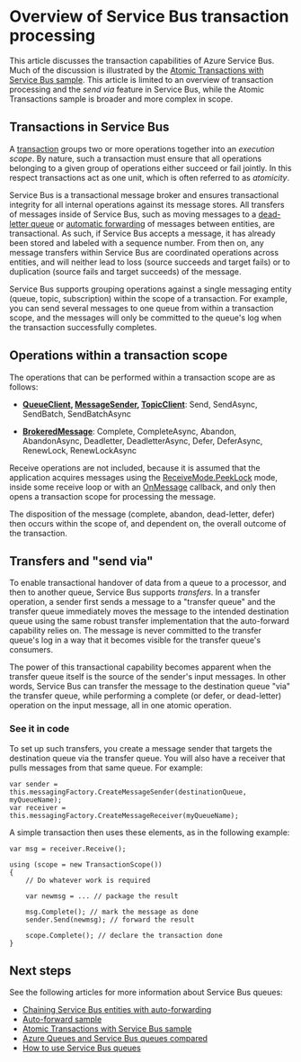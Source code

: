 <properties 
    pageTitle="Service Bus transactions | Azure" 
    description="Overview of Azure Service Bus atomic transactions and send via" 
    services="service-bus" 
    documentationCenter=".net" 
    authors="sethmanheim" 
    manager="timlt" 
    editor=""/>

<tags
    ms.service="service-bus"
    ms.devlang="na"
    ms.topic="article"
    ms.tgt_pltfrm="na"
    ms.workload="na" 
    ms.date="10/04/2016"
    ms.author="clemensv;sethm"/>

# Overview of Service Bus transaction processing

This article discusses the transaction capabilities of Azure Service Bus. Much of the discussion is illustrated by the [Atomic Transactions with Service Bus sample](https://github.com/Azure-Samples/azure-servicebus-messaging-samples/tree/master/AtomicTransactions). This article is limited to an overview of transaction processing and the *send via* feature in Service Bus, while the Atomic Transactions sample is broader and more complex in scope.

## Transactions in Service Bus

A [transaction](https://github.com/Azure-Samples/azure-servicebus-messaging-samples/tree/master/AtomicTransactions#what-are-transactions) groups two or more operations together into an *execution scope*. By nature, such a transaction must ensure that all operations belonging to a given group of operations either succeed or fail jointly. In this respect transactions act as one unit, which is often referred to as *atomicity*. 

Service Bus is a transactional message broker and ensures transactional integrity for all internal operations against its message stores. All transfers of messages inside of Service Bus, such as moving messages to a [dead-letter queue](/documentation/articles/service-bus-dead-letter-queues/) or [automatic forwarding](/documentation/articles/service-bus-auto-forwarding/) of messages between entities, are transactional. As such, if Service Bus accepts a message, it has already been stored and labeled with a sequence number. From then on, any message transfers within Service Bus are coordinated operations across entities, and will neither lead to loss (source succeeds and target fails) or to duplication (source fails and target succeeds) of the message.

Service Bus supports grouping operations against a single messaging entity (queue, topic, subscription) within the scope of a transaction. For example, you can send several messages to one queue from within a transaction scope, and the messages will only be committed to the queue's log when the transaction successfully completes.

## Operations within a transaction scope 

The operations that can be performed within a transaction scope are as follows:

- **[QueueClient](https://msdn.microsoft.com/zh-cn/library/azure/microsoft.servicebus.messaging.queueclient.aspx), [MessageSender](https://msdn.microsoft.com/zh-cn/library/azure/microsoft.servicebus.messaging.messagesender.aspx), [TopicClient](https://msdn.microsoft.com/zh-cn/library/azure/microsoft.servicebus.messaging.topicclient.aspx)**: Send, SendAsync, SendBatch, SendBatchAsync 

- **[BrokeredMessage](https://msdn.microsoft.com/zh-cn/library/azure/microsoft.servicebus.messaging.brokeredmessage.aspx)**: Complete, CompleteAsync, Abandon, AbandonAsync, Deadletter, DeadletterAsync, Defer, DeferAsync, RenewLock, RenewLockAsync 

Receive operations are not included, because it is assumed that the application acquires messages using the [ReceiveMode.PeekLock](https://msdn.microsoft.com/zh-cn/library/azure/microsoft.servicebus.messaging.receivemode.aspx) mode, inside some receive loop or with an [OnMessage](https://msdn.microsoft.com/zh-cn/library/azure/dn369601.aspx) callback, and only then opens a transaction scope for processing the message.

The disposition of the message (complete, abandon, dead-letter, defer) then occurs within the scope of, and dependent on, the overall outcome of the transaction.

## Transfers and "send via"

To enable transactional handover of data from a queue to a processor, and then to another queue, Service Bus supports *transfers*. In a transfer operation, a sender first sends a message to a "transfer queue" and the transfer queue immediately moves the message to the intended destination queue using the same robust transfer implementation that the auto-forward capability relies on. The message is never committed to the transfer queue's log in a way that it becomes visible for the transfer queue's consumers.

The power of this transactional capability becomes apparent when the transfer queue itself is the source of the sender's input messages. In other words, Service Bus can transfer the message to the destination queue "via" the transfer queue, while performing a complete (or defer, or dead-letter) operation on the input message, all in one atomic operation. 

### See it in code

To set up such transfers, you create a message sender that targets the destination queue via the transfer queue. You will also have a receiver that pulls messages from that same queue. For example:

```
var sender = this.messagingFactory.CreateMessageSender(destinationQueue, myQueueName);
var receiver = this.messagingFactory.CreateMessageReceiver(myQueueName);
```

A simple transaction then uses these elements, as in the following example:

```
var msg = receiver.Receive();

using (scope = new TransactionScope())
{
    // Do whatever work is required 

    var newmsg = ... // package the result 

    msg.Complete(); // mark the message as done
    sender.Send(newmsg); // forward the result

    scope.Complete(); // declare the transaction done
} 
```

## Next steps

See the following articles for more information about Service Bus queues:

- [Chaining Service Bus entities with auto-forwarding](/documentation/articles/service-bus-auto-forwarding/)
- [Auto-forward sample](https://github.com/Azure-Samples/azure-servicebus-messaging-samples/tree/master/AutoForward)
- [Atomic Transactions with Service Bus sample](https://github.com/Azure-Samples/azure-servicebus-messaging-samples/tree/master/AtomicTransactions)
- [Azure Queues and Service Bus queues compared](/documentation/articles/service-bus-azure-and-service-bus-queues-compared-contrasted/)
- [How to use Service Bus queues](/documentation/articles/service-bus-dotnet-get-started-with-queues/)